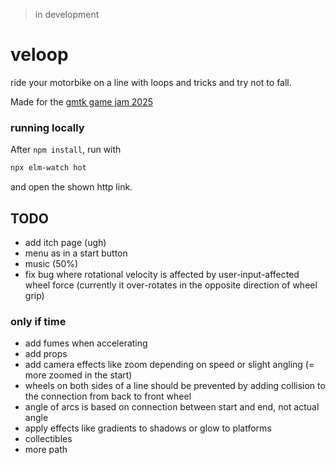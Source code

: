 > in development

# veloop
ride your motorbike on a line with loops and tricks and try not to fall.

Made for the [gmtk game jam 2025](https://itch.io/jam/gmtk-2025)

### running locally
After `npm install`, run with
```bash
npx elm-watch hot
```
and open the shown http link.

## TODO
- add itch page (ugh)
- menu as in a start button
- music (50%)
- fix bug where rotational velocity is affected by user-input-affected wheel force
  (currently it over-rotates in the opposite direction of wheel grip)

### only if time
- add fumes when accelerating
- add props
- add camera effects like zoom depending on speed or slight angling (= more zoomed in the start)
- wheels on both sides of a line should be prevented by adding collision to the connection from back to front wheel
- angle of arcs is based on connection between start and end, not actual angle
- apply effects like gradients to shadows or glow to platforms
- collectibles
- more path
